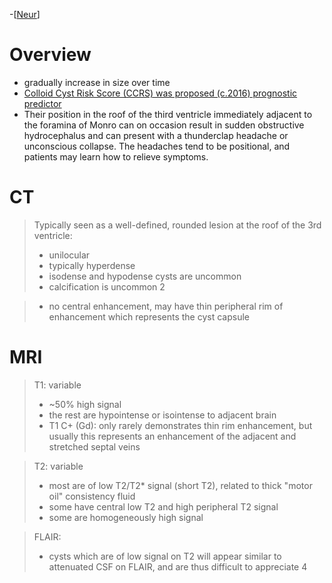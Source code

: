 -[[Neur]]
# Overview
- gradually increase in size over time
- [Colloid Cyst Risk Score (CCRS) was proposed (c.2016) prognostic predictor](https://radiopaedia.org/articles/missing?article%5Btitle%5D=colloid-cyst-risk-score-ccrs&lang=us)
- Their position in the roof of the third ventricle immediately adjacent to the foramina of Monro can on occasion result in sudden obstructive hydrocephalus and can present with a thunderclap headache or unconscious collapse. The headaches tend to be positional, and patients may learn how to relieve symptoms.
# CT
>Typically seen as a well-defined, rounded lesion at the roof of the 3rd ventricle:
> - unilocular
> - typically hyperdense
> - isodense and hypodense cysts are uncommon
> - calcification is uncommon 2

> - no central enhancement, may have thin peripheral rim of enhancement which represents the cyst capsule
# MRI

> T1: variable
> - ~50% high signal 
> - the rest are hypointense or isointense to adjacent brain
> - T1 C+ (Gd): only rarely demonstrates thin rim enhancement, but usually this represents an enhancement of the adjacent and stretched septal veins 

> T2: variable
> - most are of low T2/T2* signal (short T2), related to thick "motor oil" consistency fluid 
> - some have central low T2 and high peripheral T2 signal
> - some are homogeneously high signal

> FLAIR: 
> - cysts which are of low signal on T2 will appear similar to attenuated CSF on FLAIR, and are thus difficult to appreciate 4

[//begin]: # "Autogenerated link references for markdown compatibility"
[Neur]: tags/Neur.md "Neur"
[//end]: # "Autogenerated link references"